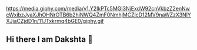 https://media.giphy.com/media/v1.Y2lkPTc5MGI3NjExdW92cnVkbzZ2enNwcWxibzJyaXJhOHNrOTB6b2hiNWQ4ZmF0NmhjMCZlcD12MV9naWZzX3NlYXJjaCZjdD1n/11JTxkrmq4bGE0/giphy.gif

## Hi there I am Dakshta 👋

<!--
**DakshtaSen/DakshtaSen** is a ✨ _special_ ✨ repository because its `README.md` (this file) appears on your GitHub profile.




About me :
My name is Dakshta Sen I am currently in the 3rd year of my Integrated MTech in Information Technology. I have good understanding of Advanced Java topics like JDBC, Servlets and JSP.
I am currently learning DSA and working on improving my coding skills.
Skills:
![image](https://github.com/user-attachments/assets/f9c8f094-d0bf-4d33-b4e2-dfba73af4d90) ![image](https://github.com/user-attachments/assets/a54a09d9-9d49-4c2e-86ff-639e258f5160) ![image](https://github.com/user-attachments/assets/982126f4-b540-4e98-a925-86f61c840b25) ![image](https://github.com/user-attachments/assets/9419db96-b1d3-452f-9f3d-d14efaca136a) ![image](https://github.com/user-attachments/assets/6198def6-4cb4-4b92-968b-8c90f30286a2) ![image](https://github.com/user-attachments/assets/a0de0617-9372-4b86-b116-a1d41676f501) 
Tools:
![image](https://github.com/user-attachments/assets/e94594ba-cb6a-4ee4-8384-39857e2a0d93)![image](https://github.com/user-attachments/assets/2178a885-bbc7-4ce1-a729-abdb9264b885)
Projects:



- 📫 How to reach me: ...


-->
